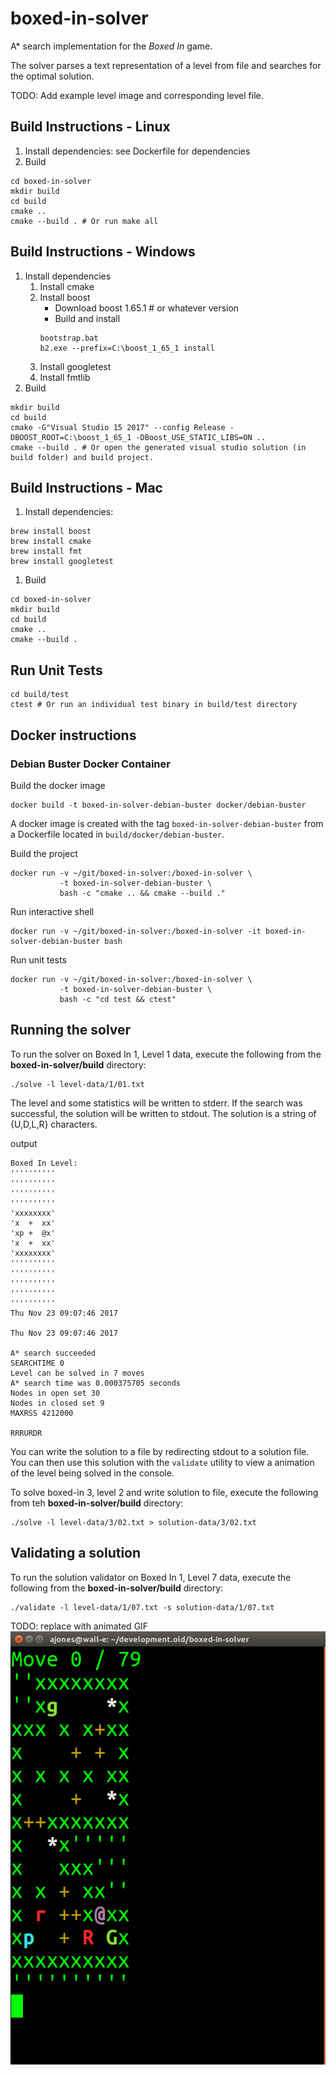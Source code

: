 # boxed-in-solver

A* search implementation for the _Boxed In_ game.

The solver parses a text representation of a level from file and searches for the optimal solution.

TODO: Add example level image and corresponding level file.

## Build Instructions - Linux

1. Install dependencies: see Dockerfile for dependencies
1. Build
```
cd boxed-in-solver
mkdir build
cd build
cmake ..
cmake --build . # Or run make all
```

## Build Instructions - Windows

1. Install dependencies
   1. Install cmake
   1. Install boost
      * Download boost 1.65.1 # or whatever version
      * Build and install
      ```
      bootstrap.bat
      b2.exe --prefix=C:\boost_1_65_1 install
      ```
   1. Install googletest
   1. Install fmtlib
1. Build
```
mkdir build
cd build
cmake -G"Visual Studio 15 2017" --config Release -DBOOST_ROOT=C:\boost_1_65_1 -DBoost_USE_STATIC_LIBS=ON ..
cmake --build . # Or open the generated visual studio solution (in build folder) and build project.
```

## Build Instructions - Mac

1. Install dependencies:
```
brew install boost
brew install cmake
brew install fmt
brew install googletest
```
1. Build
```
cd boxed-in-solver
mkdir build
cd build
cmake ..
cmake --build .
```

## Run Unit Tests

```
cd build/test
ctest # Or run an individual test binary in build/test directory
```

## Docker instructions

### Debian Buster Docker Container

Build the docker image
```
docker build -t boxed-in-solver-debian-buster docker/debian-buster
```
A docker image is created with the tag `boxed-in-solver-debian-buster` from a Dockerfile located in `build/docker/debian-buster`.

Build the project
```
docker run -v ~/git/boxed-in-solver:/boxed-in-solver \
           -t boxed-in-solver-debian-buster \
           bash -c "cmake .. && cmake --build ."
```

Run interactive shell
```
docker run -v ~/git/boxed-in-solver:/boxed-in-solver -it boxed-in-solver-debian-buster bash
```

Run unit tests
```
docker run -v ~/git/boxed-in-solver:/boxed-in-solver \
           -t boxed-in-solver-debian-buster \
           bash -c "cd test && ctest"
```

## Running the solver

To run the solver on Boxed In 1, Level 1 data, execute the following from the **boxed-in-solver/build** directory:

```
./solve -l level-data/1/01.txt
```
The level and some statistics will be written to stderr. If the search was successful, the solution will be written to stdout. The solution is a string of {U,D,L,R} characters.

output
```
Boxed In Level:
''''''''''
''''''''''
''''''''''
''''''''''
'xxxxxxxx'
'x  +  xx'
'xp +  @x'
'x  +  xx'
'xxxxxxxx'
''''''''''
''''''''''
''''''''''
''''''''''
''''''''''
Thu Nov 23 09:07:46 2017

Thu Nov 23 09:07:46 2017

A* search succeeded
SEARCHTIME 0
Level can be solved in 7 moves
A* search time was 0.000375705 seconds
Nodes in open set 30
Nodes in closed set 9
MAXRSS 4212000

RRRURDR
```

You can write the solution to a file by redirecting stdout to a solution file. You can then use this solution with the `validate` utility to view a animation of the level being solved in the console.

To solve boxed-in 3, level 2 and write solution to file, execute the following from teh **boxed-in-solver/build** directory:
```
./solve -l level-data/3/02.txt > solution-data/3/02.txt
```

## Validating a solution

To run the solution validator on Boxed In 1, Level 7 data, execute the following from the **boxed-in-solver/build** directory:

```
./validate -l level-data/1/07.txt -s solution-data/1/07.txt
```

TODO: replace with animated GIF
![view-solution](images/view-solution.png)
